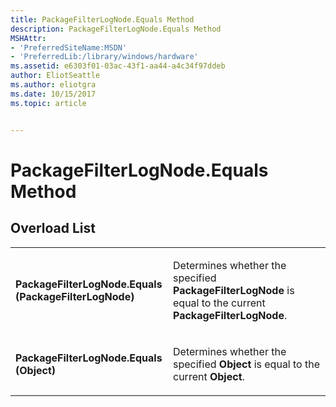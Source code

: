 ```yaml
---
title: PackageFilterLogNode.Equals Method
description: PackageFilterLogNode.Equals Method
MSHAttr:
- 'PreferredSiteName:MSDN'
- 'PreferredLib:/library/windows/hardware'
ms.assetid: e6303f01-03ac-43f1-aa44-a4c34f97ddeb
author: EliotSeattle
ms.author: eliotgra
ms.date: 10/15/2017
ms.topic: article


---
```


# PackageFilterLogNode.Equals Method


## <span id="Overload_List"></span><span id="overload_list"></span><span id="OVERLOAD_LIST"></span>Overload List


<table>
<colgroup>
<col width="50%" />
<col width="50%" />
</colgroup>
<tbody>
<tr class="odd">
<td><p><strong>PackageFilterLogNode.Equals (PackageFilterLogNode)</strong></p></td>
<td><p>Determines whether the specified <strong>PackageFilterLogNode</strong> is equal to the current <strong>PackageFilterLogNode</strong>.</p></td>
</tr>
<tr class="even">
<td><p><strong>PackageFilterLogNode.Equals (Object)</strong></p></td>
<td><p>Determines whether the specified <strong>Object</strong> is equal to the current <strong>Object</strong>.</p></td>
</tr>
</tbody>
</table>

 

 

 






